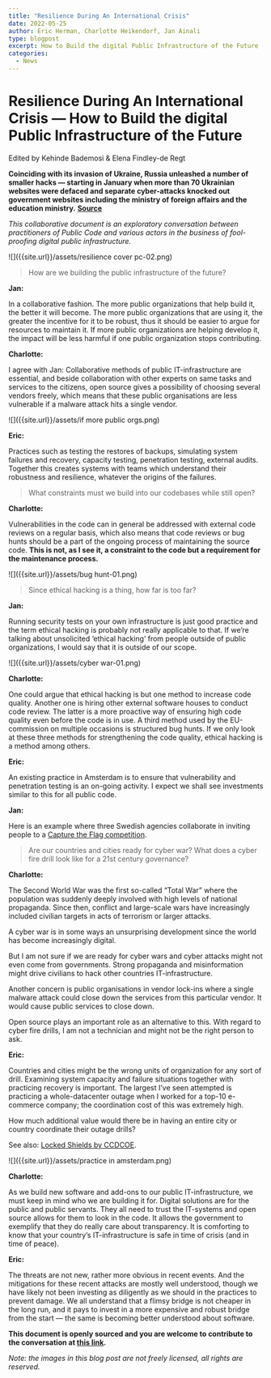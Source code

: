 ```yaml
---
title: "Resilience During An International Crisis"
date: 2022-05-25
author: Eric Herman, Charlotte Heikendorf, Jan Ainali
type: blogpost
excerpt: How to Build the digital Public Infrastructure of the Future
categories:
  - News
---
```


# Resilience During An International Crisis — How to Build the digital Public Infrastructure of the Future

Edited by Kehinde Bademosi & Elena Findley-de Regt

**Coinciding with its invasion of Ukraine, Russia unleashed a number of smaller hacks — starting in January when more than 70 Ukrainian websites were defaced and separate cyber-attacks knocked out government websites including the ministry of foreign affairs and the education ministry.**
**[Source](https://www.theguardian.com/technology/2022/mar/09/catastrophic-cyber-war-ukraine-russia-hasnt-happened-yet-experts-say)**

*This collaborative document is an exploratory conversation between practitioners of Public Code and various actors in the business of fool-proofing digital public infrastructure.*

![]({{site.url}}/assets/resilience cover pc-02.png)

> How are we building the public infrastructure of the future?

**Jan:**

In a collaborative fashion.
The more public organizations that help build it, the better it will become.
The more public organizations that are using it, the greater the incentive for it to be robust, thus it should be easier to argue for resources to maintain it.
If more public organizations are helping develop it, the impact will be less harmful if one public organization stops contributing.

**Charlotte:**

I agree with Jan: Collaborative methods of public IT-infrastructure are essential, and beside collaboration with other experts on same tasks and services to the citizens, open source gives a possibility of choosing several vendors freely, which means that these public organisations are less vulnerable if a malware attack hits a single vendor.

![]({{site.url}}/assets/if more public orgs.png)

**Eric:**

Practices such as testing the restores of backups, simulating system failures and recovery, capacity testing, penetration testing, external audits.
Together this creates systems with teams which understand their robustness and resilience, whatever the origins of the failures.

> What constraints must we build into our codebases while still open?

**Charlotte:**

Vulnerabilities in the code can in general be addressed with external code reviews on a regular basis, which also means that code reviews or bug hunts should be a part of the ongoing process of maintaining the source code.
**This is not, as I see it, a constraint to the code but a requirement for the maintenance process.**

![]({{site.url}}/assets/bug hunt-01.png)

> Since ethical hacking is a thing, how far is too far?

**Jan:**

Running security tests on your own infrastructure is just good practice and the term ethical hacking is probably not really applicable to that.
If we’re talking about unsolicited ‘ethical hacking’ from people outside of public organizations, I would say that it is outside of our scope.

![]({{site.url}}/assets/cyber war-01.png)

**Charlotte:**

One could argue that ethical hacking is but one method to increase code quality.
Another one is hiring other external software houses to conduct code review.
The latter is a more proactive way of ensuring high code quality even before the code is in use.
A third method used by the EU-commission on multiple occasions is structured bug hunts.
If we only look at these three methods for strengthening the code quality, ethical hacking is a method among others.

**Eric:**

An existing practice in Amsterdam is to ensure that vulnerability and penetration testing is an on-going activity.
I expect we shall see investments similar to this for all public code.

**Jan:**

Here is an example where three Swedish agencies collaborate in inviting people to a [Capture the Flag competition](https://undutmaning.se/).

> Are our countries and cities ready for cyber war? What does a cyber fire drill look like for a 21st century governance?

**Charlotte:**

The Second World War was the first so-called “Total War” where the population was suddenly deeply involved with high levels of national propaganda.
Since then, conflict and large-scale wars have increasingly included civilian targets in acts of terrorism or larger attacks.

A cyber war is in some ways an unsurprising development since the world has become increasingly digital.

But I am not sure if we are ready for cyber wars and cyber attacks might not even come from governments.
Strong propaganda and misinformation might drive civilians to hack other countries IT-infrastructure.

Another concern is public organisations in vendor lock-ins where a single malware attack could close down the services from this particular vendor.
It would cause public services to close down.

Open source plays an important role as an alternative to this.
With regard to cyber fire drills, I am not a technician and might not be the right person to ask.

**Eric:**

Countries and cities might be the wrong units of organization for any sort of drill.
Examining system capacity and failure situations together with practicing recovery is important.
The largest I’ve seen attempted is practicing a whole-datacenter outage when I worked for a top-10 e-commerce company; the coordination cost of this was extremely high.

How much additional value would there be in having an entire city or country coordinate their outage drills?

See also: [Locked Shields by CCDCOE](https://ccdcoe.org/exercises/locked-shields/).

![]({{site.url}}/assets/practice in amsterdam.png)

**Charlotte:**

As we build new software and add-ons to our public IT-infrastructure, we must keep in mind who we are building it for.
Digital solutions are for the public and public servants.
They all need to trust the IT-systems and open source allows for them to look in the code.
It allows the government to exemplify that they do really care about transparency.
It is comforting to know that your country’s IT-infrastructure is safe in time of crisis (and in time of peace).

**Eric:**

The threats are not new, rather more obvious in recent events.
And the mitigations for these recent attacks are mostly well understood, though we have likely not been investing as diligently as we should in the practices to prevent damage.
We all understand that a flimsy bridge is not cheaper in the long run, and it pays to invest in a more expensive and robust bridge from the start — the same is becoming better understood about software.

**This document is openly sourced and you are welcome to contribute to the conversation at [this link](https://hackmd.io/@OGenJ3Z2QMSntdXk1ayvuA/PublicCodeandCrisis/edit).**

*Note: the images in this blog post are not freely licensed, all rights are reserved.*

